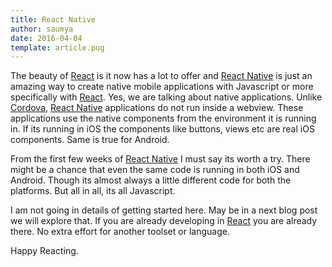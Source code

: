 ```yaml
---
title: React Native
author: saumya
date: 2016-04-04
template: article.pug
---
```

The beauty of [React][React-link] is it now has a lot to offer and [React Native][2] is just an amazing way to create native mobile applications with Javascript or more specifically with [React][React-link]. Yes, we are talking about native applications. Unlike [Cordova][3], [React Native][2] applications do not run inside a webview. These applications use the native components from the environment it is running in. If its running in iOS the components like buttons, views etc are real iOS components. Same is true for Android.

From the first few weeks of [React Native][2] I must say its worth a try. There might be a chance that even the same code is running in both iOS and Android. Though its almost always a little different code for both the platforms. But all in all, its all Javascript.

I am not going in details of getting started here. May be in a next blog post we will explore that. If you are already developing in [React][React-link] you are already there. No extra effort for another toolset or language. 



Happy Reacting.


[React-link]: http://facebook.github.io/react/
[2]: https://facebook.github.io/react-native/
[3]: https://cordova.apache.org/

[npm-link]: https://www.npmjs.com/
[node-link]: https://nodejs.org/en/

[blog-React-link]: http://saumya.github.io/ray/articles/57/
[blog-HowToReactNow-link]: http://saumya.github.io/ray/articles/58/
















